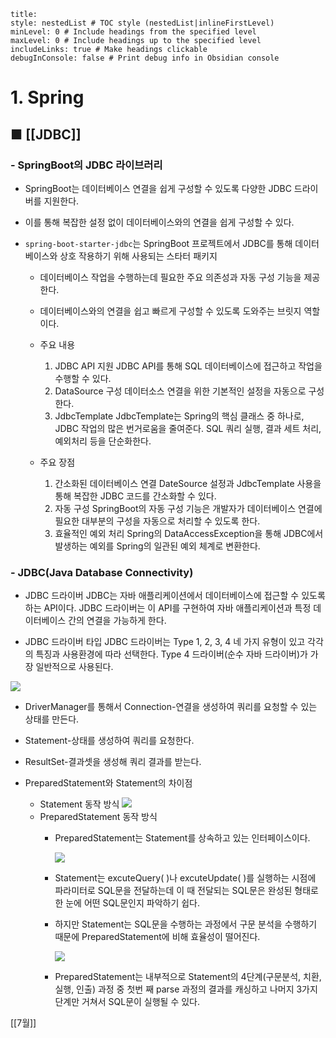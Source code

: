 ```table-of-contents
title: 
style: nestedList # TOC style (nestedList|inlineFirstLevel)
minLevel: 0 # Include headings from the specified level
maxLevel: 0 # Include headings up to the specified level
includeLinks: true # Make headings clickable
debugInConsole: false # Print debug info in Obsidian console
```

# 1. Spring
## ■ [[JDBC]]

### - SpringBoot의 JDBC 라이브러리
- SpringBoot는 데이터베이스 연결을 쉽게 구성할 수 있도록 다양한 JDBC 드라이버를 지원한다.
- 이를 통해 복잡한 설정 없이 데이터베이스와의 연결을 쉽게 구성할 수 있다.
  
- `spring-boot-starter-jdbc`는 SpringBoot 프로젝트에서 JDBC를 통해 데이터베이스와 상호 작용하기 위해 사용되는 스타터 패키지
	- 데이터베이스 작업을 수행하는데 필요한 주요 의존성과 자동 구성 기능을 제공한다.
	- 데이터베이스와의 연결을 쉽고 빠르게 구성할 수 있도록 도와주는 브릿지 역할이다.
	- 주요 내용
	    1. JDBC API 지원
	       JDBC API를 통해 SQL 데이터베이스에 접근하고 작업을 수행할 수 있다.
	    2. DataSource 구성
	       데이터소스 연결을 위한 기본적인 설정을 자동으로 구성한다.
	    3. JdbcTemplate
	       JdbcTemplate는 Spring의 핵심 클래스 중 하나로, JDBC 작업의 많은 번거로움을 줄여준다.
	       SQL 쿼리 실행, 결과 세트 처리, 예외처리 등을 단순화한다.
	       
	- 주요 장점
	    1. 간소화된 데이터베이스 연결
	       DateSource 설정과 JdbcTemplate 사용을 통해 복잡한 JDBC 코드를 간소화할 수 있다.
	    2. 자동 구성
	       SpringBoot의 자동 구성 기능은 개발자가 데이터베이스 연결에 필요한 대부분의 구성을 자동으로 처리할 수 있도록 한다.
	    3. 효율적인 예외 처리
	       Spring의 DataAccessException을 통해 JDBC에서 발생하는 예외를 Spring의 일관된 예외 체계로 변환한다.

### - JDBC(Java Database Connectivity)
- JDBC 드라이버
  JDBC는 자바 애플리케이션에서 데이터베이스에 접근할 수 있도록 하는 API이다.
  JDBC 드라이버는 이 API를 구현하여 자바 애플리케이션과 특정 데이터베이스 간의 연결을 가능하게 한다.
  
- JDBC 드라이버 타입
  JDBC 드라이버는 Type 1, 2, 3, 4 네 가지 유형이 있고 각각의 특징과 사용환경에 따라 선택한다.
  Type 4 드라이버(순수 자바 드라이버)가 가장 일반적으로 사용된다.

![](https://i.imgur.com/EflLUUW.png)

- DriverManager를 통해서 Connection-연결을 생성하여 쿼리를 요청할 수 있는 상태를 만든다.
- Statement-상태를 생성하여 쿼리를 요청한다.
- ResultSet-결과셋을 생성해 쿼리 결과를 받는다.

- PreparedStatement와 Statement의 차이점
	- Statement 동작 방식
	  ![](https://i.imgur.com/tuiCj5T.png)
	- PreparedStatement 동작 방식
		- PreparedStatement는 Statement를 상속하고 있는 인터페이스이다.
		  
		  ![](https://i.imgur.com/Szf6W8w.png)
		- Statement는 excuteQuery( )나 excuteUpdate( )를 실행하는 시점에 파라미터로 SQL문을 전달하는데 이 때 전달되는 SQL문은 완성된 형태로 한 눈에 어떤 SQL문인지 파악하기 쉽다.
		- 하지만 Statement는 SQL문을 수행하는 과정에서 구문 분석을 수행하기 때문에 PreparedStatement에 비해 효율성이 떨어진다.
		  
		  ![](https://i.imgur.com/R7I8LMh.png)
		- PreparedStatement는 내부적으로 Statement의 4단계(구문분석, 치환, 실행, 인출) 과정 중 첫번 째 parse 과정의 결과를 캐싱하고 나머지 3가지 단계만 거쳐서 SQL문이 실행될 수 있다.
	







[[7월]]
